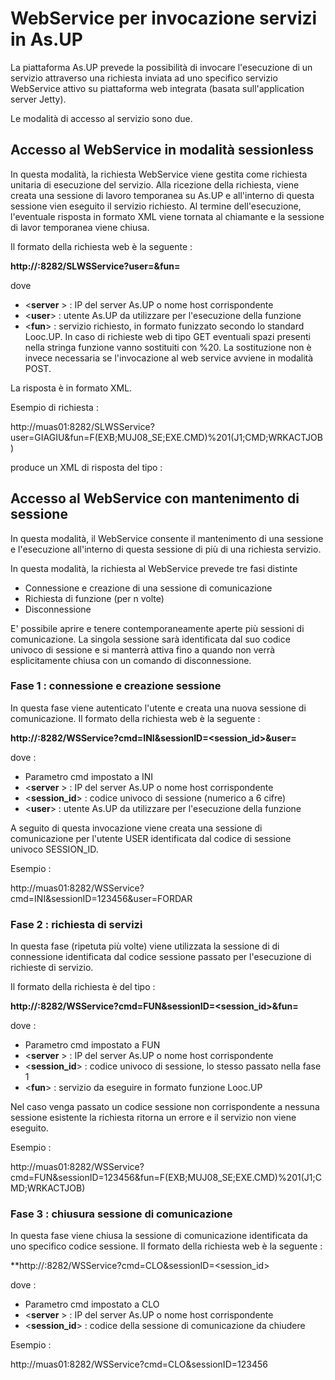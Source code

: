 # WebService per invocazione servizi in As.UP

La piattaforma As.UP prevede la possibilità di invocare l'esecuzione di un servizio attraverso una richiesta inviata
ad uno specifico servizio WebService attivo su piattaforma web integrata (basata sull'application server Jetty).

Le modalità di accesso al servizio sono due.

## Accesso al WebService in modalità sessionless

In questa modalità, la richiesta WebService viene gestita come richiesta unitaria di esecuzione del servizio.
Alla ricezione della richiesta, viene creata una sessione di lavoro temporanea su As.UP e all'interno di
questa sessione vien eseguito il servizio richiesto. Al termine dell'esecuzione, l'eventuale risposta in
formato XML viene tornata al chiamante e la sessione di lavor temporanea viene chiusa.

Il formato della richiesta web è la seguente : 

**http://<server>:8282/SLWSService?user=<user>&fun=<fun>**

dove


- <**server** > : IP del server As.UP o nome host corrispondente
- <**user**> :  utente As.UP da utilizzare per l'esecuzione della funzione
- <**fun**> :  servizio richiesto, in formato funizzato secondo lo standard Looc.UP. In caso di richieste web di
tipo GET eventuali spazi presenti nella stringa funzione vanno sostituiti con %20. La sostituzione non è
invece necessaria se l'invocazione al web service avviene in modalità POST.


La risposta è in formato XML.


Esempio di richiesta : 

http://muas01:8282/SLWSService?user=GIAGIU&fun=F(EXB;MUJ08_SE;EXE.CMD)%201(J1;CMD;WRKACTJOB)

produce un XML di risposta del tipo : 


><UiSmeup Testo=" - ">
  <Service Titolo1="" Titolo2="" Funzione="F(EXB;MUJ08_SE;EXE.CMD)" Servizio="MUJ08_SE" TSep="." DSep=","/>
    <Griglia>
      <Colonna Cod="COD000" Txt="creationInfo" Tip="" Lun="12" IO="O" Ogg="**" Dpy="" Fill="" Aut=""/>
      <Colonna Cod="COD001" Txt="currentLibrary" Tip="" Lun="10" IO="O" Ogg="**" Dpy="" Fill="" Aut=""/>
      <Colonna Cod="COD002" Txt="dateFormat" Tip="" Lun="10" IO="O" Ogg="**" Dpy="" Fill="" Aut=""/>
      <Colonna Cod="COD003" Txt="dateSeparator" Tip="" Lun="1" IO="O" Ogg="**" Dpy="" Fill="" Aut=""/>
      <Colonna Cod="COD004" Txt="jobID" Tip="" Lun="13" IO="O" Ogg="**" Dpy="" Fill="" Aut=""/>
      <Colonna Cod="COD005" Txt="jobName" Tip="" Lun="10" IO="O" Ogg="**" Dpy="" Fill="" Aut=""/>
      <Colonna Cod="COD006" Txt="jobNumber" Tip="" Lun="6" IO="O" Ogg="**" Dpy="" Fill="" Aut=""/>
      <Colonna Cod="COD007" Txt="jobStatus" Tip="" Lun="9" IO="O" Ogg="**" Dpy="" Fill="" Aut=""/>
      <Colonna Cod="COD008" Txt="jobType" Tip="" Lun="7" IO="O" Ogg="**" Dpy="" Fill="" Aut=""/>
      <Colonna Cod="COD009" Txt="jobUser" Tip="" Lun="10" IO="O" Ogg="**" Dpy="" Fill="" Aut=""/>
      <Colonna Cod="COD010" Txt="libraries" Tip="" Lun="9" IO="O" Ogg="**" Dpy="" Fill="" Aut=""/>
      <Colonna Cod="COD011" Txt="messages" Tip="" Lun="8" IO="O" Ogg="**" Dpy="" Fill="" Aut=""/>
      <Colonna Cod="COD012" Txt="switches" Tip="" Lun="8" IO="O" Ogg="**" Dpy="" Fill="" Aut=""/>
      <Colonna Cod="COD013" Txt="timeSeparator" Tip="" Lun="1" IO="O" Ogg="**" Dpy="" Fill="" Aut=""/>
     <Colonna Cod="COD014" Txt="variables" Tip="" Lun="9" IO="O" Ogg="**" Dpy="" Fill="" Aut=""/>
    </Griglia>
    <Righe>
      <Riga Fld="Mon Jan 11 1|QSYS |DMY |/|66a32fe3-2495|LO_E115520|114709|Run |Batch |FORDAR |[QTEMP, P|[] |00000000| : |[org.smeu|"/>
      <Riga Fld="Mon Jan 11 1|QSYS |DMY |/|1204b2a7-fadd|QAS114708 |114708|Active |Batch |FORDAR |[QTEMP, P|[114709]|00000000| : |[org.smeu|"/>
      <Riga Fld="Mon Jan 11 1|QSYS |DMY |/|2101cbbd-780c|QAS114710 |114710|Run |Batch |GIAGIU |[QTEMP, Q|[] |00000000| : |[] |"/>
    </Righe>
</UiSmeup>



## Accesso al WebService con mantenimento di sessione

In questa modalità, il WebService consente il mantenimento di una sessione e l'esecuzione all'interno di
questa sessione di più di una richiesta servizio.

In questa modalità, la richiesta al WebService prevede tre fasi distinte


- Connessione e creazione di una sessione di comunicazione
- Richiesta di funzione (per n volte)
- Disconnessione


E' possibile aprire e tenere contemporaneamente aperte più sessioni di comunicazione. La singola
sessione sarà identificata dal suo codice univoco di sessione e si manterrà attiva fino
a quando non verrà esplicitamente chiusa con un comando di disconnessione.


### Fase 1 :  connessione e creazione sessione

In questa fase viene autenticato l'utente e creata una nuova sessione di comunicazione.
Il formato della richiesta web è la seguente : 

**http://<server>:8282/WSService?cmd=INI&sessionID=<session_id>&user=<user>**

dove : 


- Parametro cmd impostato a INI
- <**server** > : IP del server As.UP o nome host corrispondente
- <**session_id**> :  codice univoco di sessione (numerico a 6 cifre)
- <**user**> :  utente As.UP da utilizzare per l'esecuzione della funzione


A seguito di questa invocazione viene creata una sessione di comunicazione per l'utente USER identificata
dal codice di sessione univoco SESSION_ID.

Esempio : 

http://muas01:8282/WSService?cmd=INI&sessionID=123456&user=FORDAR

### Fase 2 :  richiesta di servizi

In questa fase (ripetuta più volte) viene utilizzata la sessione di di connessione identificata dal
codice sessione passato per l'esecuzione di richieste di servizio.

Il formato della richiesta è del tipo : 

**http://<server>:8282/WSService?cmd=FUN&sessionID=<session_id>&fun=<fun>**

dove : 


- Parametro cmd impostato a FUN
- <**server** > : IP del server As.UP o nome host corrispondente
- <**session_id**> :  codice univoco di sessione, lo stesso passato nella fase 1
- <**fun**> :  servizio da eseguire in formato funzione Looc.UP


Nel caso venga passato un codice sessione non corrispondente a nessuna sessione esistente
la richiesta ritorna un errore e il servizio non viene eseguito.

Esempio : 

http://muas01:8282/WSService?cmd=FUN&sessionID=123456&fun=F(EXB;MUJ08_SE;EXE.CMD)%201(J1;CMD;WRKACTJOB)

### Fase 3 :  chiusura sessione di comunicazione

In questa fase viene chiusa la sessione di comunicazione identificata da uno specifico
codice sessione.
Il formato della richiesta web è la seguente : 

**http://<server>:8282/WSService?cmd=CLO&sessionID=<session_id>

dove : 


- Parametro cmd impostato a CLO
- <**server** > : IP del server As.UP o nome host corrispondente
- <**session_id**> :  codice della sessione di comunicazione da chiudere


Esempio : 

http://muas01:8282/WSService?cmd=CLO&sessionID=123456
